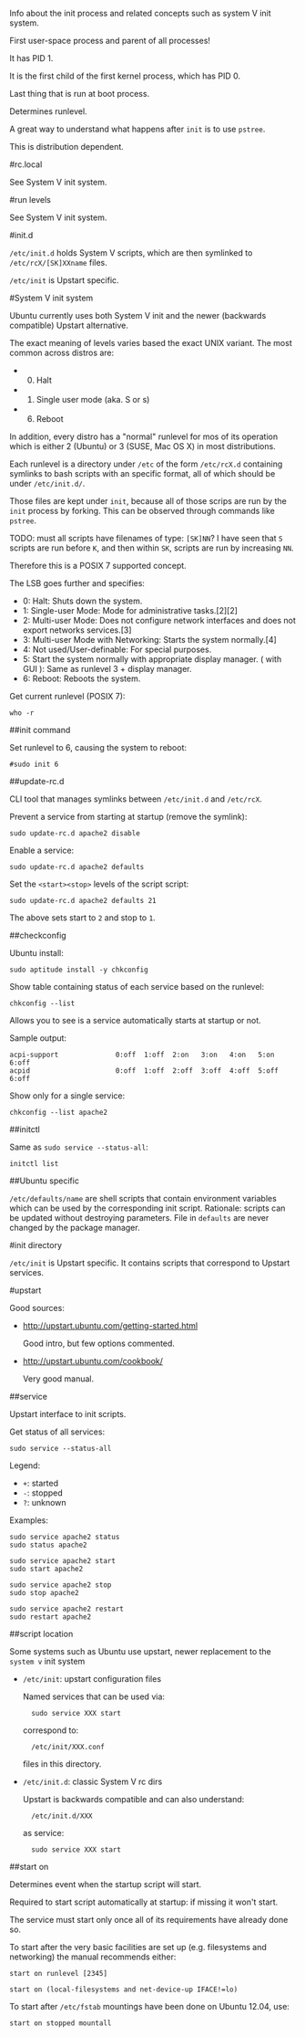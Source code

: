 Info about the init process and related concepts such as system V init system.

First user-space process and parent of all processes!

It has PID 1.

It is the first child of the first kernel process, which has PID 0.

Last thing that is run at boot process.

Determines runlevel.

A great way to understand what happens after `init` is to use `pstree`.

This is distribution dependent.

#rc.local

See System V init system.

#run levels

See System V init system.

#init.d

`/etc/init.d` holds System V scripts, which are then symlinked to `/etc/rcX/[SK]XXname` files.

`/etc/init` is Upstart specific.

#System V init system

Ubuntu currently uses both System V init and the newer (backwards compatible) Upstart alternative.

The exact meaning of levels varies based the exact UNIX variant. The most common across distros are:

- 0. Halt
- 1. Single user mode (aka. S or s)
- 6. Reboot

In addition, every distro has a "normal" runlevel for mos of its operation which is either 2 (Ubuntu) or 3 (SUSE, Mac OS X) in most distributions.

Each runlevel is a directory under `/etc` of the form `/etc/rcX.d` containing symlinks to bash scripts with an specific format, all of which should be under `/etc/init.d/`.

Those files are kept under `init`, because all of those scrips are run by the `init` process by forking. This can be observed through commands like `pstree`.

TODO: must all scripts have filenames of type: `[SK]NN`? I have seen that `S` scripts are run before `K`, and then within `SK`, scripts are run by increasing `NN`.

Therefore this is a POSIX 7 supported concept.

The LSB goes further and specifies:

- 0: Halt: Shuts down the system.
- 1: Single-user Mode: Mode for administrative tasks.[2][2]
- 2: Multi-user Mode: Does not configure network interfaces and does not export networks services.[3]
- 3: Multi-user Mode with Networking: Starts the system normally.[4]
- 4: Not used/User-definable: For special purposes.
- 5: Start the system normally with appropriate display manager. ( with GUI ): Same as runlevel 3 + display manager.
- 6: Reboot: Reboots the system.

Get current runlevel (POSIX 7):

    who -r

##init command

Set runlevel to 6, causing the system to reboot:

    #sudo init 6

##update-rc.d

CLI tool that manages symlinks between `/etc/init.d` and `/etc/rcX`.

Prevent a service from starting at startup (remove the symlink):

    sudo update-rc.d apache2 disable

Enable a service:

    sudo update-rc.d apache2 defaults

Set the `<start><stop>` levels of the script script:

    sudo update-rc.d apache2 defaults 21

The above sets start to `2` and stop to `1`.

##checkconfig

Ubuntu install:

    sudo aptitude install -y chkconfig

Show table containing status of each service based on the runlevel:

    chkconfig --list

Allows you to see is a service automatically starts at startup or not.

Sample output:

    acpi-support              0:off  1:off  2:on   3:on   4:on   5:on   6:off
    acpid                     0:off  1:off  2:off  3:off  4:off  5:off  6:off

Show only for a single service:

    chkconfig --list apache2

##initctl

Same as `sudo service --status-all`:

    initctl list

##Ubuntu specific

`/etc/defaults/name` are shell scripts that contain environment variables which can be used by the corresponding init script. Rationale: scripts can be updated without destroying parameters. File in `defaults` are never changed by the package manager.

#init directory

`/etc/init` is Upstart specific. It contains scripts that correspond to Upstart services.

#upstart

Good sources:

- <http://upstart.ubuntu.com/getting-started.html>

    Good intro, but few options commented.

- <http://upstart.ubuntu.com/cookbook/>

    Very good manual.

##service

Upstart interface to init scripts.

Get status of all services:

    sudo service --status-all

Legend:

- `+`: started
- `-`: stopped
- `?`: unknown

Examples:

    sudo service apache2 status
    sudo status apache2

    sudo service apache2 start
    sudo start apache2

    sudo service apache2 stop
    sudo stop apache2

    sudo service apache2 restart
    sudo restart apache2

##script location

Some systems such as Ubuntu use upstart, newer replacement to the `system v` init system

- `/etc/init`: upstart configuration files

	Named services that can be used via:

	    sudo service XXX start

	correspond to:

	    /etc/init/XXX.conf

	files in this directory.

- `/etc/init.d`: classic System V rc dirs

	Upstart is backwards compatible and can also understand:

	    /etc/init.d/XXX

	as service:

	    sudo service XXX start

##start on

Determines event when the startup script will start.

Required to start script automatically at startup: if missing it won't start.

The service must start only once all of its requirements have already done so.

To start after the very basic facilities are set up (e.g. filesystems and networking) the manual recommends either:

    start on runlevel [2345]

    start on (local-filesystems and net-device-up IFACE!=lo)

To start after `/etc/fstab` mountings have been done on Ubuntu 12.04, use:

    start on stopped mountall
